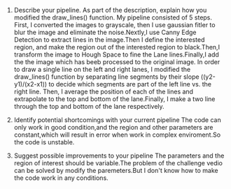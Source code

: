 1. Describe your pipeline. As part of the description, explain how you modified the draw_lines() function.
   My pipeline consisted of 5 steps. First, I converted the images to grayscale, then I use gaussian fitler to blur the image and eliminate the noise.Nextly,I use Canny Edge Detection to extract lines in the image.Then  I define the interested region, and make the region out of the interested region to black.Then,I transform the image to Hough Space to fine the Lane lines.Finally,I add the the image which has beeb processed to the original image.
   In order to draw a single line on the left and right lanes, I modified the draw_lines() function by separating line segments by their slope ((y2-y1)/(x2-x1)) to decide which segments are part of the left line vs. the right line.  Then, I average the position of each of the lines and extrapolate to the top and bottom of the lane.Finally, I make a two line through the top and bottom of the lane respectively.



2. Identify potential shortcomings with your current pipeline
   The code can only work in good condition,and the region and other parameters are constant,which will result in error when work in complex enviroment.So the code is unstable. 

3. Suggest possible improvements to your pipeline
   The parameters and the region of interest should be variable.The problem of the challenge vedio can be solved by modify the paremeters.But I don't know how to make the code work in any conditions.

  
